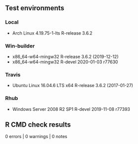 ## Test environments

### Local
* Arch Linux 4.19.75-1-lts         R-release 3.6.2

### Win-builder
* x86_64-w64-mingw32               R-release 3.6.2 (2019-12-12)
* x86_64-w64-mingw32               R-devel   2020-01-03 r77630

### Travis

* Ubuntu Linux 16.04.6 LTS x64     R-release 3.6.2 (2017-01-27)

### Rhub
* Windows Server 2008 R2 SP1       R-devel   2019-11-08 r77393

## R CMD check results

0 errors | 0 warnings | 0 notes
